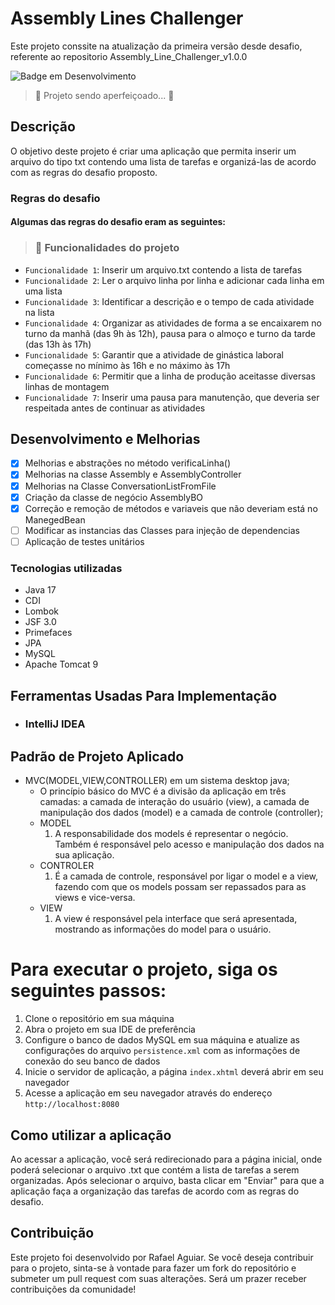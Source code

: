 
# Assembly Lines Challenger
Este projeto conssite na atualização da primeira versão desde desafio, 
referente ao repositorio Assembly_Line_Challenger_v1.0.0


![Badge em Desenvolvimento](http://img.shields.io/static/v1?label=STATUS&message=EM%20DESENVOLVIMENTO&color=GREEN&style=for-the-badge)
> 🚧  Projeto sendo aperfeiçoado...  🚧

## Descrição

O objetivo deste projeto é criar uma aplicação que permita inserir um arquivo do tipo txt contendo uma 
lista de tarefas e organizá-las de acordo com as regras do desafio proposto.

### Regras do desafio

#### Algumas das regras do desafio eram as seguintes:

>### :hammer: Funcionalidades do projeto
- `Funcionalidade 1`: Inserir um arquivo.txt contendo a lista de tarefas
- `Funcionalidade 2`: Ler o arquivo linha por linha e adicionar cada linha em uma lista
- `Funcionalidade 3`: Identificar a descrição e o tempo de cada atividade na lista
- `Funcionalidade 4`: Organizar as atividades de forma a se encaixarem no turno da manhã (das 9h às 12h), pausa para o almoço e turno da tarde (das 13h às 17h)
- `Funcionalidade 5`: Garantir que a atividade de ginástica laboral começasse no mínimo às 16h e no máximo às 17h
- `Funcionalidade 6`: Permitir que a linha de produção aceitasse diversas linhas de montagem
- `Funcionalidade 7`: Inserir uma pausa para manutenção, que deveria ser respeitada antes de continuar as atividades


## Desenvolvimento e Melhorias

- [x] Melhorias e abstrações no método verificaLinha()
- [x] Melhorias na classe Assembly e AssemblyController
- [x] Melhorias na Classe ConversationListFromFile
- [x] Criação da classe de negócio AssemblyBO 
- [x] Correção e remoção de métodos e variaveis que não deveriam está no ManegedBean
- [ ] Modificar as instancias das Classes para injeção de dependencias
- [ ] Aplicação de testes unitários

### Tecnologias utilizadas

- Java 17
- CDI
- Lombok
- JSF 3.0
- Primefaces
- JPA
- MySQL
- Apache Tomcat 9


## Ferramentas Usadas Para Implementação
* ### IntelliJ IDEA

## Padrão de Projeto Aplicado
* MVC(MODEL,VIEW,CONTROLLER) em um sistema desktop java;
    * O princípio básico do MVC é a divisão da aplicação em três camadas: a camada de interação do usuário (view), a camada de manipulação dos dados (model) e a camada de            controle (controller);
    * MODEL
        1. A responsabilidade dos models é representar o negócio. Também é responsável pelo acesso e manipulação dos dados na sua aplicação.
    * CONTROLER
        1. É a camada de controle, responsável por ligar o model e a view, fazendo com que os models possam ser repassados para as views e vice-versa.
    * VIEW
        1. A view é responsável pela interface que será apresentada, mostrando as informações do model para o usuário.


# Para executar o projeto, siga os seguintes passos:

1. Clone o repositório em sua máquina
2. Abra o projeto em sua IDE de preferência
3. Configure o banco de dados MySQL em sua máquina e atualize as configurações do arquivo `persistence.xml` com as informações de conexão do seu banco de dados
4. Inicie o servidor de aplicação, a página `index.xhtml` deverá abrir em seu navegador
5. Acesse a aplicação em seu navegador através do endereço `http://localhost:8080`

## Como utilizar a aplicação

Ao acessar a aplicação, você será redirecionado para a página inicial, onde poderá selecionar o arquivo .txt que contém a lista de tarefas a serem organizadas. Após selecionar o arquivo, basta clicar em "Enviar" para que a aplicação faça a organização das tarefas de acordo com as regras do desafio.

## Contribuição

Este projeto foi desenvolvido por Rafael Aguiar. Se você deseja contribuir para o projeto, sinta-se à vontade para fazer um fork do repositório e submeter um pull request com suas alterações. Será um prazer receber contribuições da comunidade!


